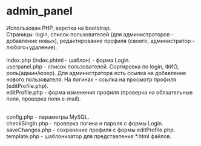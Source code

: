 # admin_panel
Использован PHP, верстка на bootstrap. <br>
Страницы: login, список пользователей (для администраторов - добавление новых), редактирование профиля (своего, администратор - любого+удаление).
<br>
<br>
index.php (index.phtml - шаблон)  - форма Login.<br>
userpanel.php - список пользователей. Сортировка по login, ФИО, роль(админ/юзер). Для администратора есть ссылка на добавление нового пользователя. На логинах - ссылка на просмотр профиля (editProfile.php).<br>
editProfile.php - форма изменения профиля (проверка на обязательные поля, проверка поля e-mail).<br>
<br>

config.php - параметры MySQL.<br>
checkSingIn.php - проверка логина и пароля с формы Login.<br>
saveChanges.php - сохранение профиля с формы editProfile.php.<br>
template.php - шаблонизатор для представления *.html файлов.
